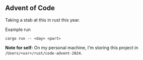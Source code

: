 ## Advent of Code

Taking a stab at this in rust this year.

Example run

```shell
cargo run -- <day> <part>
```

<b>Note for self:</b>
On my personal machine, I'm storing this project in `/Users/<usr>/rust/code-advent-2024`.
